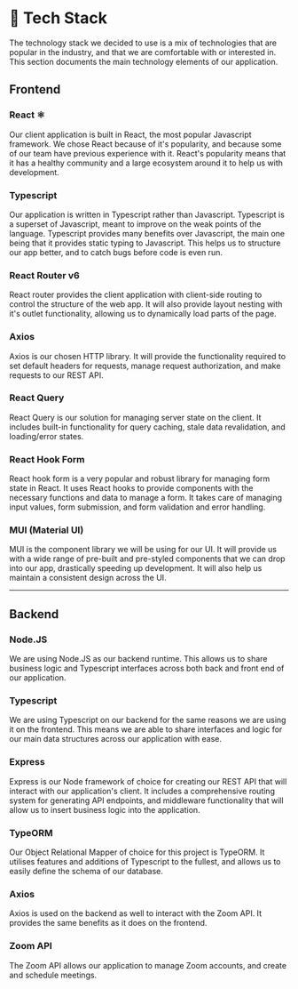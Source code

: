 # 🧱 Tech Stack

The technology stack we decided to use is a mix of technologies that are popular in the industry, and that we are comfortable with or interested in. This section documents the main technology elements of our application.

## Frontend

### React ⚛️

Our client application is built in React, the most popular Javascript framework. We chose React because of it's popularity, and because some of our team have previous experience with it. React's popularity means that it has a healthy community and a large ecosystem around it to help us with development.

### Typescript

Our application is written in Typescript rather than Javascript. Typescript is a superset of Javascript, meant to improve on the weak points of the language. Typescript provides many benefits over Javascript, the main one being that it provides static typing to Javascript. This helps us to structure our app better, and to catch bugs before code is even run.

### React Router v6

React router provides the client application with client-side routing to control the structure of the web app. It will also provide layout nesting with it's outlet functionality, allowing us to dynamically load parts of the page.

### Axios

Axios is our chosen HTTP library. It will provide the functionality required to set default headers for requests, manage request authorization, and make requests to our REST API.

### React Query

React Query is our solution for managing server state on the client. It includes built-in functionality for query caching, stale data revalidation, and loading/error states.

### React Hook Form

React hook form is a very popular and robust library for managing form state in React. It uses React hooks to provide components with the necessary functions and data to manage a form. It takes care of managing input values, form submission, and form validation and error handling.

### MUI (Material UI)

MUI is the component library we will be using for our UI. It will provide us with a wide range of pre-built and pre-styled components that we can drop into our app, drastically speeding up development. It will also help us maintain a consistent design across the UI.

---

## Backend

### Node.JS

We are using Node.JS as our backend runtime. This allows us to share business logic and Typescript interfaces across both back and front end of our application.

### Typescript

We are using Typescript on our backend for the same reasons we are using it on the frontend. This means we are able to share interfaces and logic for our main data structures across our application with ease.

### Express

Express is our Node framework of choice for creating our REST API that will interact with our application's client. It includes a comprehensive routing system for generating API endpoints, and middleware functionality that will allow us to insert business logic into the application.

### TypeORM

Our Object Relational Mapper of choice for this project is TypeORM. It utilises features and additions of Typescript to the fullest, and allows us to easily define the schema of our database.

### Axios

Axios is used on the backend as well to interact with the Zoom API. It provides the same benefits as it does on the frontend.

### Zoom API

The Zoom API allows our application to manage Zoom accounts, and create and schedule meetings.
